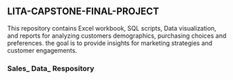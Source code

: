 ## LITA-CAPSTONE-FINAL-PROJECT
This repository contains Excel workbook, SQL scripts, Data visualization, and reports for analyzing customers demographics, purchasing choices and preferences. the goal is to provide insights for marketing strategies and customer engagements.

### Sales_ Data_ Respository
